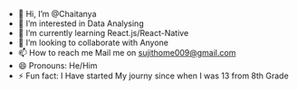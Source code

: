 - 👋 Hi, I’m @Chaitanya
- 👀 I’m interested in Data Analysing
- 🌱 I’m currently learning React.js/React-Native
- 💞️ I’m looking to collaborate with Anyone 
- 📫 How to reach me Mail me on sujithome009@gmail.com
- 😄 Pronouns: He/Him
- ⚡ Fun fact: I Have started My journy since when I was 13 from 8th Grade

<!---
AChaitanya3143/AChaitanya3143 is a ✨ special ✨ repository because its `README.md` (this file) appears on your GitHub profile.
You can click the Preview link to take a look at your changes.
--->
